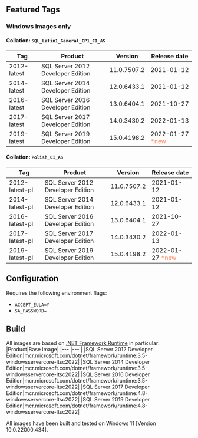 ## Featured Tags

### Windows images only

#### Collation: ```SQL_Latin1_General_CP1_CI_AS```

|Tag|Product|Version|Release date|
|--- |--- |--- |---|
|2012-latest|SQL Server 2012 Developer Edition|11.0.7507.2|2021-01-12|
|2014-latest|SQL Server 2014 Developer Edition|12.0.6433.1|2021-01-12|
|2016-latest|SQL Server 2016 Developer Edition|13.0.6404.1|2021-10-27|
|2017-latest|SQL Server 2017 Developer Edition|14.0.3430.2|2022-01-13|
|2019-latest|SQL Server 2019 Developer Edition|15.0.4198.2|2022-01-27 <span style="color:coral">*new</span>|

#### Collation: ```Polish_CI_AS```

|Tag|Product|Version|Release date|
|--- |--- |--- |---|
|2012-latest-pl|SQL Server 2012 Developer Edition|11.0.7507.2|2021-01-12|
|2014-latest-pl|SQL Server 2014 Developer Edition|12.0.6433.1|2021-01-12|
|2016-latest-pl|SQL Server 2016 Developer Edition|13.0.6404.1|2021-10-27|
|2017-latest-pl|SQL Server 2017 Developer Edition|14.0.3430.2|2022-01-13|
|2019-latest-pl|SQL Server 2019 Developer Edition|15.0.4198.2|2022-01-27 <span style="color:coral">*new</span>|

## Configuration
Requires the following environment flags:
- ```ACCEPT_EULA=Y```
- ```SA_PASSWORD=```

## Build

All images are based on [.NET Framework Runtime](https://hub.docker.com/_/microsoft-dotnet-framework-runtime) in particular:
|Product|Base image|
|--- |--- |
|SQL Server 2012 Developer Edition|mcr.microsoft.com/dotnet/framework/runtime:3.5-windowsservercore-ltsc2022|
|SQL Server 2014 Developer Edition|mcr.microsoft.com/dotnet/framework/runtime:3.5-windowsservercore-ltsc2022|
|SQL Server 2016 Developer Edition|mcr.microsoft.com/dotnet/framework/runtime:3.5-windowsservercore-ltsc2022|
|SQL Server 2017 Developer Edition|mcr.microsoft.com/dotnet/framework/runtime:4.8-windowsservercore-ltsc2022|
|SQL Server 2019 Developer Edition|mcr.microsoft.com/dotnet/framework/runtime:4.8-windowsservercore-ltsc2022|

All images have been built and tested on Windows 11 [Version 10.0.22000.434].